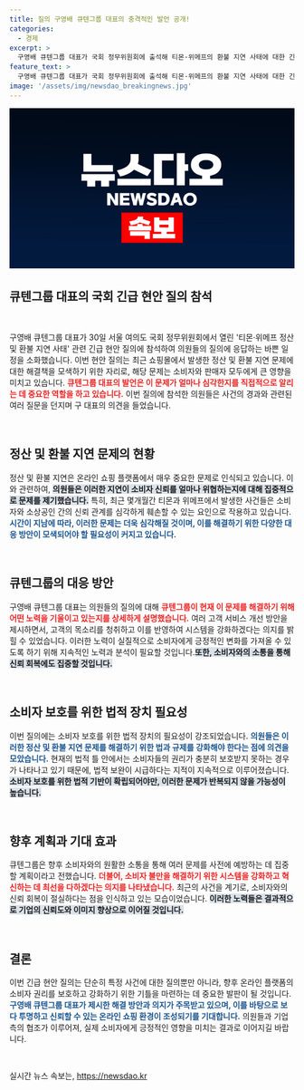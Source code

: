 ```yaml
---
title: 질의 구영배 큐텐그룹 대표의 충격적인 발언 공개!
categories:
  - 경제
excerpt: >
  구영배 큐텐그룹 대표가 국회 정무위원회에 출석해 티몬·위메프의 환불 지연 사태에 대한 긴급 질의에 응답했다. 긴박한 상황 속에서 그의 답변 내용이 주목받고 있다.
feature_text: >
  구영배 큐텐그룹 대표가 국회 정무위원회에 출석해 티몬·위메프의 환불 지연 사태에 대한 긴급 질의에 응답했다. 긴박한 상황 속에서 그의 답변 내용이 주목받고 있다.
image: '/assets/img/newsdao_breakingnews.jpg'
---
```


<p><img src="/assets/img/newsdao_breakingnews.jpg" alt="koreaapp 속보" /></p>

<h2 data-ke-size="size26">큐텐그룹 대표의 국회 긴급 현안 질의 참석</h2>

<p data-ke-size="size16">&nbsp;</p>

<p data-ke-size="size16">구영배 큐텐그룹 대표가 30일 서울 여의도 국회 정무위원회에서 열린 '티몬·위메프 정산 및 환불 지연 사태' 관련 긴급 현안 질의에 참석하여 의원들의 질의에 응답하는 바쁜 일정을 소화했습니다. 이번 현안 질의는 최근 쇼핑몰에서 발생한 정산 및 환불 지연 문제에 대한 해결책을 모색하기 위한 자리로, 해당 문제는 소비자와 판매자 모두에게 큰 영향을 미치고 있습니다. <b><span style="color: #ee2323;">큐텐그룹 대표의 발언은 이 문제가 얼마나 심각한지를 직접적으로 알리는 데 중요한 역할을 하고 있습니다.</span></b> 이번 질의에 참석한 의원들은 사건의 경과와 관련된 여러 질문을 던지며 구 대표의 의견을 들었습니다.</p>

<p data-ke-size="size16">&nbsp;</p>

<h2 data-ke-size="size26">정산 및 환불 지연 문제의 현황</h2>

<p data-ke-size="size16">정산 및 환불 지연은 온라인 쇼핑 플랫폼에서 매우 중요한 문제로 인식되고 있습니다. 이와 관련하여, <b><span style="background-color: #21538527;">의원들은 이러한 지연이 소비자 신뢰를 얼마나 위협하는지에 대해 집중적으로 문제를 제기했습니다.</span></b> 특히, 최근 몇개월간 티몬과 위메프에서 발생한 사건들은 소비자와 소상공인 간의 신뢰 관계를 심각하게 훼손할 수 있는 요인으로 작용하고 있습니다. <b><span style="color: #1a5490;">시간이 지남에 따라, 이러한 문제는 더욱 심각해질 것이며, 이를 해결하기 위한 다양한 대응 방안이 모색되어야 할 필요성이 커지고 있습니다.</span></b></p>

<p data-ke-size="size16">&nbsp;</p>

<h2 data-ke-size="size26">큐텐그룹의 대응 방안</h2>

<p data-ke-size="size16">구영배 큐텐그룹 대표는 의원들의 질의에 대해 <b><span style="color: #ee2323;">큐텐그룹이 현재 이 문제를 해결하기 위해 어떤 노력을 기울이고 있는지를 상세하게 설명했습니다.</span></b> 여러 고객 서비스 개선 방안을 제시하면서, 고객의 목소리를 청취하고 이를 반영하여 시스템을 강화하겠다는 의지를 밝힐 수 있었습니다. 이러한 노력이 실질적으로 소비자에게 긍정적인 변화를 가져올 수 있도록 하기 위해 지속적인 노력과 분석이 필요할 것입니다.<b><span style="background-color: #21538527;">또한, 소비자와의 소통을 통해 신뢰 회복에도 집중할 것입니다.</span></b></p>

<p data-ke-size="size16">&nbsp;</p>

<h2 data-ke-size="size26">소비자 보호를 위한 법적 장치 필요성</h2>

<p data-ke-size="size16">이번 질의에는 소비자 보호를 위한 법적 장치의 필요성이 강조되었습니다. <b><span style="color: #1a5490;">의원들은 이러한 정산 및 환불 지연 문제를 해결하기 위한 법과 규제를 강화해야 한다는 점에 의견을 모았습니다.</span></b> 현재의 법적 틀 안에서는 소비자들의 권리가 충분히 보호받지 못하는 경우가 나타나고 있기 때문에, 법적 보완이 시급하다는 지적이 지속적으로 이루어졌습니다. <b><span style="background-color: #21538527;">소비자 보호를 위한 법적 기반이 확립되어야만, 이러한 문제가 반복되지 않을 가능성이 높습니다.</span></b></p>

<p data-ke-size="size16">&nbsp;</p>

<h2 data-ke-size="size26">향후 계획과 기대 효과</h2>

<p data-ke-size="size16">큐텐그룹은 향후 소비자와의 원활한 소통을 통해 여러 문제를 사전에 예방하는 데 집중할 계획이라고 전했습니다. <b><span style="color: #ee2323;">더불어, 소비자 불만을 해결하기 위한 시스템을 강화하고 혁신하는 데 최선을 다하겠다는 의지를 나타냈습니다.</span></b> 최근의 사건을 계기로, 소비자와의 신뢰 회복이 절실하다는 점을 인식하고 있는 모습이었습니다. <b><span style="background-color: #21538527;">이러한 노력들은 결과적으로 기업의 신뢰도와 이미지 향상으로 이어질 것입니다.</span></b></p>

<p data-ke-size="size16">&nbsp;</p>

<h2 data-ke-size="size26">결론</h2>

<p data-ke-size="size16">이번 긴급 현안 질의는 단순히 특정 사건에 대한 질의뿐만 아니라, 향후 온라인 플랫폼의 소비자 권리를 보호하고 강화하기 위한 기틀을 마련하는 데 중요한 발판이 될 것입니다. <b><span style="color: #1a5490;">구영배 큐텐그룹 대표가 제시한 해결 방안과 의지가 주목받고 있으며, 이를 바탕으로 보다 투명하고 신뢰할 수 있는 온라인 쇼핑 환경이 조성되기를 기대합니다.</span></b> 의원들과 기업 측의 협조가 이루어져, 실제 소비자에게 긍정적인 영향을 미치는 결과로 이어지길 바랍니다.</p>

<p data-ke-size="size16">&nbsp;</p>
실시간 뉴스 속보는, <a href="https://newsdao.kr" rel="dofollow">https://newsdao.kr</a>


